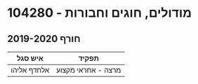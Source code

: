 # 104280 - מודולים, חוגים וחבורות

## חורף 2019-2020

| איש סגל | תפקיד |
| ---- | ---- |
| אלחדף אליהו | מרצה - אחראי מקצוע |

